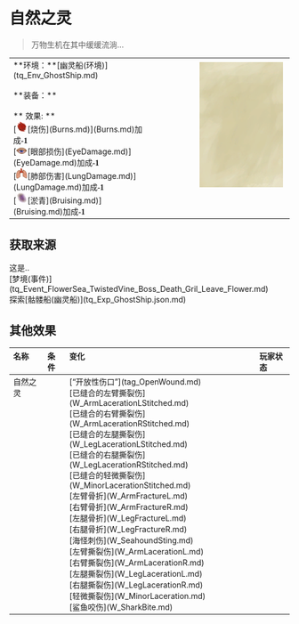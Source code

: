 # 自然之灵  
> 万物生机在其中缓缓流淌...  
  
<table class="table table-bordered" data-toggle="table"  data-show-header="false"><thead style="display:none"><tr ><th  style="width:50%;text-align:left;vertical-align:top;"  >title</th><th  style="width:50%;text-align:left;vertical-align:top;"  ></th></tr></thead><tr ><td  style="width:50%;text-align:left;vertical-align:top;"  >**环境：**[幽灵船(环境)](tq_Env_GhostShip.md)<br><br>**装备：**<br><br>** 效果: **<br>[<div style="width:20px;display:inline-block;text-align:center"><img decoding="async" src="../wiki/Sprite/Abrasion17500.png" href="a.md" style="max-width:20px;max-height:20px;"></div>[烧伤](Burns.md)](Burns.md)加成<span style="font-family:ui-monospace"><b>-1</b></span><br>[<div style="width:20px;display:inline-block;text-align:center"><img decoding="async" src="../wiki/Sprite/EyeDamage.png" href="a.md" style="max-width:20px;max-height:20px;"></div>[眼部损伤](EyeDamage.md)](EyeDamage.md)加成<span style="font-family:ui-monospace"><b>-1</b></span><br>[<div style="width:20px;display:inline-block;text-align:center"><img decoding="async" src="../wiki/Sprite/LungDamage.png" href="a.md" style="max-width:20px;max-height:20px;"></div>[肺部伤害](LungDamage.md)](LungDamage.md)加成<span style="font-family:ui-monospace"><b>-1</b></span><br>[<div style="width:20px;display:inline-block;text-align:center"><img decoding="async" src="../wiki/Sprite/Bruise.png" href="a.md" style="max-width:20px;max-height:20px;"></div>[淤青](Bruising.md)](Bruising.md)加成<span style="font-family:ui-monospace"><b>-1</b></span></td><td  style="width:50%;text-align:left;vertical-align:top;"  ><div style="float:right; margin:5px"><div class="gamecard" style="width:150px; height:225px;"><a href="tq_Nc_FlowerSea_CureWoundBall.md" style="color:black"><img class="bg" decoding="async" src="Sprite/BG_SandTop.png" href="a.md" style="max-width:150px;max-height:225px;"><img decoding="async" src="Sprite/tq/CureHealthWaterBall(1).png" class="cardimageNoBack" style="transform: translate(-50%, 0%) scale(0.4398826979472141);"><span style="font-size: 25px;">自然之灵</span></a></div></div></td></tr></tbody></table>  
  
## 获取来源  
<div style="display:inline-block"><div class="gamedatalist" style="text-align:left;min-width:200px;min-height:0px;"><div style="display:inline-block"><div style="display:inline-block;vertical-align:middle;">这是..</div><div style="display:inline-block;vertical-align:middle;">[梦境(事件)](tq_Event_FlowerSea_TwistedVine_Boss_Death_Gril_Leave_Flower.md)</div></div></div><div class="gamedatalist" style="text-align:left;min-width:200px;min-height:0px;"><div style="display:inline-block"><div style="display:inline-block;vertical-align:middle;">探索</div><div style="display:inline-block;vertical-align:middle;">[骷髅船(幽灵船)](tq_Exp_GhostShip.json.md)</div></div></div></div>  
  
## 其他效果  
<table class="table table-bordered" data-toggle="table"  ><thead style=""><tr ><th  style="text-align:left;vertical-align:top;"  >名称</th><th  style="text-align:left;vertical-align:top;"  data-sortable="true"  >条件</th><th  style="text-align:left;vertical-align:top;"  >变化</th><th  style="text-align:left;vertical-align:top;"  data-sortable="true"  >玩家状态</th></tr></thead><tr ><td  style="text-align:left;vertical-align:top;"  >自然之灵</td><td  style="text-align:left;vertical-align:top;"  ></td><td  style="text-align:left;vertical-align:top;"  >[“开放性伤口”](tag_OpenWound.md)<br>[已缝合的左臂撕裂伤](W_ArmLacerationLStitched.md)<br>[已缝合的右臂撕裂伤](W_ArmLacerationRStitched.md)<br>[已缝合的左腿撕裂伤](W_LegLacerationLStitched.md)<br>[已缝合的右腿撕裂伤](W_LegLacerationRStitched.md)<br>[已缝合的轻微撕裂伤](W_MinorLacerationStitched.md)<br>[左臂骨折](W_ArmFractureL.md)<br>[右臂骨折](W_ArmFractureR.md)<br>[左腿骨折](W_LegFractureL.md)<br>[右腿骨折](W_LegFractureR.md)<br>[海怪刺伤](W_SeahoundSting.md)<br>[左臂撕裂伤](W_ArmLacerationL.md)<br>[右臂撕裂伤](W_ArmLacerationR.md)<br>[左腿撕裂伤](W_LegLacerationL.md)<br>[右腿撕裂伤](W_LegLacerationR.md)<br>[轻微撕裂伤](W_MinorLaceration.md)<br>[鲨鱼咬伤](W_SharkBite.md)<br></td><td  style="text-align:left;vertical-align:top;"  ></td></tr></tbody></table>  
  


<script>document.title="自然之灵 - 卡牌生存百科 Card Survival Wiki";</script>